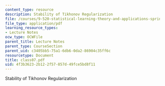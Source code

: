 ```yaml
---
content_type: resource
description: Stability of Tikhonov Regularization
file: /courses/9-520-statistical-learning-theory-and-applications-spring-2003/4f3b36232b122f57857d49fce5bd8f11_class07.pdf
file_type: application/pdf
learning_resource_types:
- Lecture Notes
ocw_type: OCWFile
parent_title: Lecture Notes
parent_type: CourseSection
parent_uid: c3405bb5-75a1-6db6-0da2-86904c35ff6c
resourcetype: Document
title: class07.pdf
uid: 4f3b3623-2b12-2f57-857d-49fce5bd8f11
---
```

Stability of Tikhonov Regularization